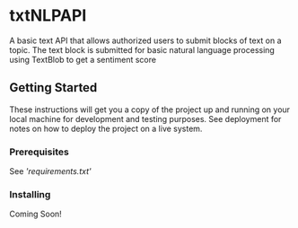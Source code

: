 # txtNLPAPI

A basic text API that allows authorized users to submit blocks of text on a topic. The text block is submitted for basic natural language processing using TextBlob to get a sentiment score

## Getting Started

These instructions will get you a copy of the project up and running on your local machine for development and testing purposes. See deployment for notes on how to deploy the project on a live system.

### Prerequisites

See *'requirements.txt'*

### Installing

Coming Soon!
